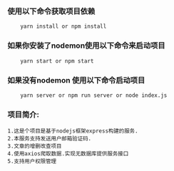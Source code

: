 ### 使用以下命令获取项目依赖 
```
    yarn install or npm install 
```

### 如果你安装了nodemon使用以下命令来启动项目
```
    yarn start or npm start
```

### 如果没有nodemon 使用以下命令启动项目
```
    yarn server or npm run server or node index.js 
```
### 项目简介:
    1.这是个项目是基于nodejs框架express构建的服务.
    2.本服务支持发送用户邮箱验证码.
    3.文章的增删改查项目
    4.使用axios爬取数据.实现无数据库提供服务接口
    5.支持用户权限管理
